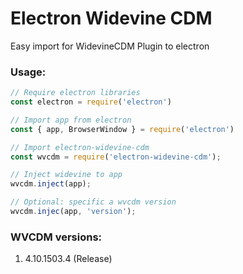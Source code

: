 # Electron Widevine CDM
Easy import for WidevineCDM Plugin to electron

### Usage:
```javascript
// Require electron libraries
const electron = require('electron')

// Import app from electron
const { app, BrowserWindow } = require('electron')

// Import electron-widevine-cdm
const wvcdm = require('electron-widevine-cdm');

// Inject widevine to app
wvcdm.inject(app);

// Optional: specific a wvcdm version
wvcdm.injec(app, 'version');
```

### WVCDM versions:
1) 4.10.1503.4 (Release)
